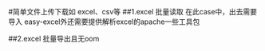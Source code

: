 #简单文件上传下载如 excel、csv等
##1.excel 批量读取
在此case中，出去需要导入 easy-excel外还需要提供解析excel的apache一些工具包

##2.excel 批量导出且无oom



